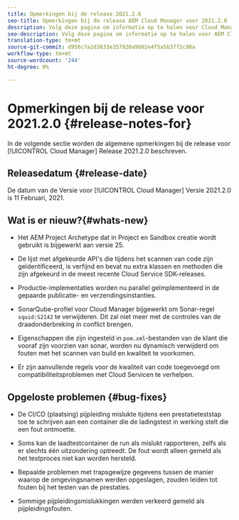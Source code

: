 ```yaml
---
title: Opmerkingen bij de release 2021.2.0
seo-title: Opmerkingen bij de release AEM Cloud Manager voor 2021.2.0
description: Volg deze pagina om informatie op te halen voor Cloud Manager Release 2021.2.0
seo-description: Volg deze pagina om informatie op te halen voor AEM Cloud Manager Release 2021.2.0
translation-type: tm+mt
source-git-commit: d956c7a2d3833e357920a9602e4f5a5b37f2c98a
workflow-type: tm+mt
source-wordcount: '244'
ht-degree: 0%

---
```


# Opmerkingen bij de release voor 2021.2.0 {#release-notes-for}

In de volgende sectie worden de algemene opmerkingen bij de release voor [!UICONTROL Cloud Manager] Release 2021.2.0 beschreven.

## Releasedatum {#release-date}

De datum van de Versie voor [!UICONTROL Cloud Manager] Versie 2021.2.0 is 11 Februari, 2021.

## Wat is er nieuw?{#whats-new}

* Het AEM Project Archetype dat in Project en Sandbox creatie wordt gebruikt is bijgewerkt aan versie 25.

* De lijst met afgekeurde API&#39;s die tijdens het scannen van code zijn geïdentificeerd, is verfijnd en bevat nu extra klassen en methoden die zijn afgekeurd in de meest recente Cloud Service SDK-releases.

* Productie-implementaties worden nu parallel geïmplementeerd in de gepaarde publicatie- en verzendingsinstanties.

* SonarQube-profiel voor Cloud Manager bijgewerkt om Sonar-regel `squid:S2142` te verwijderen. Dit zal niet meer met de controles van de draadonderbreking in conflict brengen.

* Eigenschappen die zijn ingesteld in `pom.xml`-bestanden van de klant die vooraf zijn voorzien van sonar, worden nu dynamisch verwijderd om fouten met het scannen van build en kwaliteit te voorkomen.

* Er zijn aanvullende regels voor de kwaliteit van code toegevoegd om compatibiliteitsproblemen met Cloud Servicen te verhelpen.

## Opgeloste problemen {#bug-fixes}

* De CI/CD (plaatsing) pijpleiding mislukte tijdens een prestatieteststap toe te schrijven aan een container die de ladingstest in werking stelt die een fout ontmoette.

* Soms kan de laadtestcontainer de run als mislukt rapporteren, zelfs als er slechts één uitzondering optreedt. De fout wordt alleen gemeld als het testproces niet kan worden hersteld.

* Bepaalde problemen met trapsgewijze gegevens tussen de manier waarop de omgevingsnamen werden opgeslagen, zouden leiden tot fouten bij het testen van de prestaties.

* Sommige pijpleidingsmislukkingen werden verkeerd gemeld als pijpleidingsfouten.
